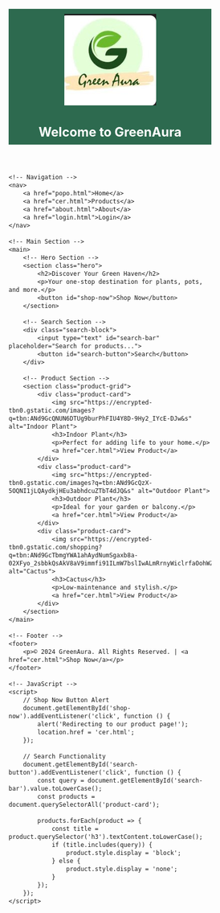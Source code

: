 
<!DOCTYPE html>
<html lang="en">
<head>
    <meta charset="UTF-8">
    <meta name="viewport" content="width=device-width, initial-scale=1.0">
    <title>GreenAura Shopping</title>
    <style>
        /* Global Reset */
        * {
            margin: 0;
            padding: 0;
            box-sizing: border-box;
        }

        /* Body Styling */
        body {
            font-family: 'Arial', sans-serif;
            line-height: 1.6;
            color: #333;
            background: #f4f4f4;
            margin: 0;
            padding: 0;
        }

        /* Header Section */
        header {
            background: #2d6a4f;
            color: white;
            padding: 10px 20px;
            text-align: center;
        }

        header h1 {
            font-size: 1.8em;
        }

        nav {
            display: flex;
            justify-content: center;
            background: #1b4332;
            padding: 10px;
        }

        nav a {
            color: white;
            text-decoration: none;
            margin: 0 15px;
            font-size: 1.1em;
        }

        nav a:hover {
            text-decoration: underline;
        }

        /* Main Section */
        main {
            max-width: 960px;
            margin: 20px auto;
            padding: 10px;
        }

        .hero {
            background: #95d5b2;
            text-align: center;
            padding: 20px;
            border-radius: 10px;
            margin-bottom: 20px;
        }

        .hero h2 {
            font-size: 1.8em;
            margin-bottom: 10px;
        }

        .hero p {
            margin-bottom: 15px;
            font-size: 1.2em;
        }

        .hero button {
            padding: 10px 20px;
            font-size: 1em;
            background: #1b4332;
            color: white;
            border: none;
            border-radius: 5px;
            cursor: pointer;
        }

        .hero button:hover {
            background: #081c15;
        }

        /* Search Section */
        .search-block {
            margin: 20px 0;
            text-align: center;
        }

        .search-block input {
            padding: 10px;
            font-size: 1em;
            width: 70%;
            max-width: 500px;
            border: 1px solid #ccc;
            border-radius: 5px;
        }

        .search-block button {
            padding: 10px 20px;
            background: #2d6a4f;
            color: white;
            border: none;
            font-size: 1em;
            border-radius: 5px;
            cursor: pointer;
        }

        .search-block button:hover {
            background: #1b4332;
        }

        /* Product Grid */
        .product-grid {
            display: grid;
            grid-template-columns: repeat(auto-fit, minmax(150px, 1fr));
            gap: 15px;
        }

        .product-card {
            background: white;
            border: 1px solid #ddd;
            border-radius: 5px;
            overflow: hidden;
            text-align: center;
            box-shadow: 0 2px 5px rgba(0, 0, 0, 0.1);
        }

        .product-card img {
            width: 100%;
            height: 150px;
            object-fit: cover;
        }

        .product-card h3 {
            font-size: 1.2em;
            margin: 10px 0;
        }

        .product-card p {
            font-size: 0.9em;
            margin: 5px 10px;
        }

        .product-card a {
            display: block;
            padding: 10px;
            background: #2d6a4f;
            color: white;
            text-decoration: none;
            border-radius: 0 0 5px 5px;
        }

        .product-card a:hover {
            background: #1b4332;
        }

        /* Footer Section */
        footer {
            background: #2d6a4f;
            color: white;
            text-align: center;
            padding: 10px 20px;
            margin-top: 20px;
        }

        footer p {
            font-size: 0.9em;
        }

        footer a {
            color: #f39c12;
            text-decoration: none;
        }

        footer a:hover {
            text-decoration: underline;
        }

        /* Responsive Design */
        @media (max-width: 768px) {
            header h1 {
                font-size: 1.5em;
            }

            .hero h2 {
                font-size: 1.5em;
            }

            nav a {
                font-size: 0.9em;
                margin: 0 8px;
            }
        }
        /* Responsive Design */
@
}
    </style>
</head>
<body>
    <!-- Header -->
    <header>
        <div class="logo">
            <img src="galogo.jpg"  /> </div>
        <h1>Welcome to GreenAura</h1>
    </header>

    <!-- Navigation -->
    <nav>
        <a href="popo.html">Home</a>
        <a href="cer.html">Products</a>
        <a href="about.html">About</a>
        <a href="login.html">Login</a>
    </nav>

    <!-- Main Section -->
    <main>
        <!-- Hero Section -->
        <section class="hero">
            <h2>Discover Your Green Haven</h2>
            <p>Your one-stop destination for plants, pots, and more.</p>
            <button id="shop-now">Shop Now</button>
        </section>

        <!-- Search Section -->
        <div class="search-block">
            <input type="text" id="search-bar" placeholder="Search for products...">
            <button id="search-button">Search</button>
        </div>

        <!-- Product Section -->
        <section class="product-grid">
            <div class="product-card">
                <img src="https://encrypted-tbn0.gstatic.com/images?q=tbn:ANd9GcQNUN6DTUg9burPhFIU4Y8D-9Hy2_IYcE-DJw&s" alt="Indoor Plant">
                <h3>Indoor Plant</h3>
                <p>Perfect for adding life to your home.</p>
                <a href="cer.html">View Product</a>
            </div>
            <div class="product-card">
                <img src="https://encrypted-tbn0.gstatic.com/images?q=tbn:ANd9GcQzX-5OQNI1jLQAydkjHEu3abhdcuZTbT4dJQ&s" alt="Outdoor Plant">
                <h3>Outdoor Plant</h3>
                <p>Ideal for your garden or balcony.</p>
                <a href="cer.html">View Product</a>
            </div>
            <div class="product-card">
                <img src="https://encrypted-tbn0.gstatic.com/shopping?q=tbn:ANd9GcTbmgYWA1ahAydNumSgaxb8a-02XFyo_2sbbkQsAkV8aV9immfi91ILmW7bslIwALmRrnyWiclrfaOohWZp9vg5_lbJq0v6nqU1GkMza2m6" alt="Cactus">
                <h3>Cactus</h3>
                <p>Low-maintenance and stylish.</p>
                <a href="cer.html">View Product</a>
            </div>
        </section>
    </main>

    <!-- Footer -->
    <footer>
        <p>© 2024 GreenAura. All Rights Reserved. | <a href="cer.html">Shop Now</a></p>
    </footer>

    <!-- JavaScript -->
    <script>
        // Shop Now Button Alert
        document.getElementById('shop-now').addEventListener('click', function () {
            alert('Redirecting to our product page!');
            location.href = 'cer.html';
        });

        // Search Functionality
        document.getElementById('search-button').addEventListener('click', function () {
            const query = document.getElementById('search-bar').value.toLowerCase();
            const products = document.querySelectorAll('product-card');

            products.forEach(product => {
                const title = product.querySelector('h3').textContent.toLowerCase();
                if (title.includes(query)) {
                    product.style.display = 'block';
                } else {
                    product.style.display = 'none';
                }
            });
        });
    </script>
    
   <script>
    function showLoginPrompt() {
        // Show a custom alert box with a message asking user to login
        const isLoginConfirmed = confirm("You need to log in to make a purchase or view your cart. Would you like to go to the login page?");
        if (isLoginConfirmed) {
            // If user clicks OK, redirect to the login page
            window.location.href = 'login.html';
        }
    }

    // Function to attach event listeners to buttons and product cart div
    function attachLoginPrompt() {
        const shopNowButton = document.getElementById('shop-now'); // Button to Buy Now
        const addToCartButton = document.getElementById('product-cart'); // Button to Add to Cart
        const productCart = document.getElementById('product-cart'); // Div for the product cart

        // Attach event listener to the "Buy Now" button
        if (buyNowButton) {
            buyNowButton.addEventListener('click', function(event) {
                event.preventDefault(); // Prevent the default action of the button (navigation)
                showLoginPrompt(); // Show login prompt
            });
        }

        // Attach event listener to the "Add to Cart" button
        if (addToCartButton) {
            addToCartButton.addEventListener('click', function(event) {
                event.preventDefault(); // Prevent the default action (adding item to cart)
                showLoginPrompt(); // Show login prompt
            });
        }

        // Attach event listener to the "productCart" div (if user interacts with the product cart)
        if (productCart) {
            productCart.addEventListener('click', function(event) {
                event.preventDefault(); // Prevent default behavior (viewing cart or navigating)
                showLoginPrompt(); // Show login prompt
            });
        }
    }

    // Attach login prompt functionality when the page loads
    window.onload = function() {
        attachLoginPrompt();
    };
</script>
</body>
</html>
